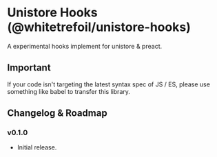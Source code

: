 Unistore Hooks (@whitetrefoil/unistore-hooks)
==================================================

A experimental hooks implement for unistore & preact.

Important
---------

If your code isn't targeting the latest syntax spec of JS / ES,
please use something like babel to transfer this library.

Changelog & Roadmap
-------------------

### v0.1.0

* Initial release.
